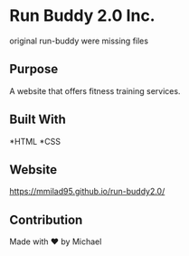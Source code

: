 # Run Buddy 2.0 Inc.

original run-buddy were missing files

## Purpose 
A website that offers fitness training services.

## Built With
*HTML
*CSS

## Website 
https://mmilad95.github.io/run-buddy2.0/

## Contribution
Made with ❤️ by Michael 
